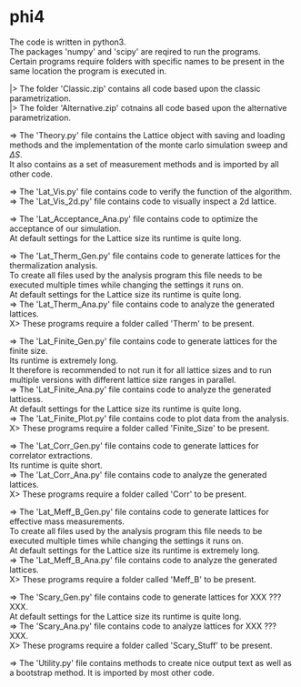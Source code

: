 # phi4
The code is written in python3. \
The packages 'numpy' and 'scipy' are reqired to run the programs. \
Certain programs require folders with specific names to be present in the same location the program is executed in.

|> The folder 'Classic.zip' contains all code based upon the classic parametrization. \
|> The folder 'Alternative.zip' cotnains all code based upon the alternative parametrization.

=> The 'Theory.py' file contains the Lattice object with saving and loading methods and the implementation of the monte carlo simulation sweep and $\Delta S$. \
It also contains as a set of measurement methods and is imported by all other code.

=> The 'Lat_Vis.py' file contains code to verify the function of the algorithm. \
=> The 'Lat_Vis_2d.py' file contains code to visually inspect a 2d lattice.

=> The 'Lat_Acceptance_Ana.py' file contains code to optimize the acceptance of our simulation. \
At default settings for the Lattice size its runtime is quite long.

=> The 'Lat_Therm_Gen.py' file contains code to generate lattices for the thermalization analysis. \
To create all files used by the analysis program this file needs to be executed multiple times while changing the settings it runs on. \
At default settings for the Lattice size its runtime is quite long. \
=> The 'Lat_Therm_Ana.py' file contains code to analyze the generated lattices. \
X> These programs require a folder called 'Therm' to be present.

=> The 'Lat_Finite_Gen.py' file contains code to generate lattices for the finite size. \
Its runtime is extremely long. \
It therefore is recommended to not run it for all lattice sizes and to run multiple versions with different lattice size ranges in parallel. \
=> The 'Lat_Finite_Ana.py' file contains code to analyze the generated latticess. \
At default settings for the Lattice size its runtime is quite long. \
=> The 'Lat_Finite_Plot.py' file contains code to plot data from the analysis. \
X> These programs require a folder called 'Finite_Size' to be present.

=> The 'Lat_Corr_Gen.py' file contains code to generate lattices for correlator extractions. \
Its runtime is quite short. \
=> The 'Lat_Corr_Ana.py' file contains code to analyze the generated lattices. \
X> These programs require a folder called 'Corr' to be present.

=> The 'Lat_Meff_B_Gen.py' file contains code to generate lattices for effective mass measurements. \
To create all files used by the analysis program this file needs to be executed multiple times while changing the settings it runs on. \
At default settings for the Lattice size its runtime is extremely long. \
=> The 'Lat_Meff_B_Ana.py' file contains code to analyze the generated lattices. \
X> These programs require a folder called 'Meff_B' to be present.

=> The 'Scary_Gen.py' file contains code to generate lattices for XXX ??? XXX. \
At default settings for the Lattice size its runtime is quite long. \
=> The 'Scary_Ana.py' file contains code to analyze lattices for XXX ??? XXX. \
X> These programs require a folder called 'Scary_Stuff' to be present.

=> The 'Utility.py' file contains methods to create nice output text as well as a bootstrap method. It is imported by most other code.
